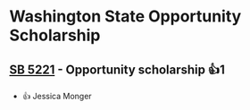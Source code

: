 # Washington State Opportunity Scholarship

## [SB 5221](/bill/2023-24/sb/5221/) - Opportunity scholarship 👍1  
* 👍 Jessica Monger